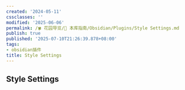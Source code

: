 ```yaml
---
created: '2024-05-11'
cssclasses: ''
modified: '2025-06-06'
permalink: /🍀 花园导览/🧰 本库指南/Obsidian/Plugins/Style Settings.md
publish: true
published: '2025-07-10T21:26:39.878+08:00'
tags:
- obsidian插件
title: Style Settings
---
```

## Style Settings
